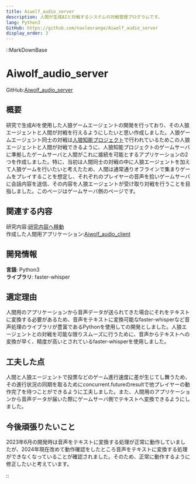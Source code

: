 ```yaml
---
title: Aiwolf_audio_server
description: 人間が生成AIと対戦するシステムの対戦管理プログラムです。
lang: Python3
GitHub: https://github.com/navleorange/Aiwolf_audio_server
display_order: 3
---
```


::MarkDownBase

# Aiwolf_audio_server
GitHub:[Aiwolf_audio_server](https://github.com/navleorange/Aiwolf_audio_server)

## 概要
研究で生成AIを使用した人狼ゲームエージェントの開発を行っており、その人狼エージェントと人間が対戦を行えるようにしたいと思い作成しました。人狼ゲームエージェント同士の対戦は[人狼知能プロジェクト](/research)で行われているためこの人狼エージェントと人間が対戦できるように、人狼知能プロジェクトのゲームサーバに準拠したゲームサーバと人間がこれに接続を可能とするアプリケーションの2つを作成しました。特に、当初は人間同士の対戦の中に人狼エージェントを加えて人狼ゲームを行いたいと考えたため、人間は通常通りオフラインで集まりゲームをプレイすることを想定し、それぞれのプレイヤーの音声を拾いゲームサーバに会話内容を送信、その内容を人狼エージェントが受け取り対戦を行うことを目指しました。このページはゲームサーバ側のページです。

## 関連する内容
研究内容:[研究内容へ移動](/research) <br>
作成した人間用アプリケーション:[Aiwolf_audio_client](/works/private/aiwolf_audio_client)

## 開発情報
**言語**: Python3 <br>
**ライブラリ**: faster-whisper

## 選定理由
人間用のアプリケーションから音声データが送られてきた場合にそれをテキストに変換する必要があるため、音声をテキストに変換可能なfaster-whisperなど音声処理のライブラリが豊富であるPythonを使用しての開発としました。人狼エージェントとの対戦を可能な限りスムーズに行うために、音声からテキストへの変換が早く、精度が高いとされているfaster-whisperを使用しました。

## 工夫した点
人間と人狼エージェントで投票などのゲーム進行速度に差が生じてし舞うため、その進行状況の同期を取るためにconcurrent.futureのresultで他プレイヤーの動作完了を待つことができるように工夫しました。また、人間用のアプリケーションから音声データが届いた際にゲームサーバ側でテキストへ変換できるようにしました。

## 今後頑張りたいこと
2023年6月の開発時は音声をテキストに変換する処理が正常に動作していましたが、2024年現在改めて動作確認をしたところ音声をテキストに変換する処理ができなくなっていることが確認されました。そのため、正常に動作するように修正したいと考えています。

::